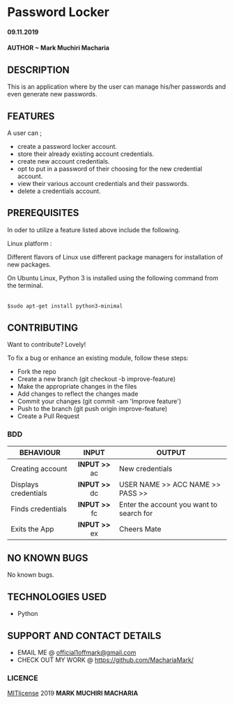 # Password Locker

#### 09.11.2019

#### AUTHOR ~ **Mark Muchiri Macharia**

## DESCRIPTION
This is an application where by the user can manage his/her passwords and even generate new passwords.

## FEATURES
A user can ;
* create a password locker account.
* store their already existing account credentials.
* create new account credentials.
* opt to put in a password of their choosing for the new credential account.
* view their various account credentials and their passwords.
* delete a credentials account.

## PREREQUISITES
In oder to utilize a feature listed above include the following.
 
Linux platform :

Different flavors of Linux use different package managers for installation of new packages.

On Ubuntu Linux, Python 3 is installed using the following command from the terminal.

######
    $sudo apt-get install python3-minimal
    
## CONTRIBUTING
Want to contribute? Lovely!

To fix a bug or enhance an existing module, follow these steps:

* Fork the repo
* Create a new branch (git checkout -b improve-feature)
* Make the appropriate changes in the files
* Add changes to reflect the changes made
* Commit your changes (git commit -am 'Improve feature')
* Push to the branch (git push origin improve-feature)
* Create a Pull Request

### BDD
| BEHAVIOUR    | INPUT     | OUTPUT     |
| -------------| :--------:| -----------|
|Creating account|**INPUT >>**  ac | New credentials  |
|Displays credentials|**INPUT >>** dc | USER NAME >>  ACC NAME >> PASS >>  |
|Finds credentials|**INPUT >>** fc | Enter the account you want to search for |
|Exits the App |**INPUT >>** ex | Cheers Mate |

## NO KNOWN BUGS
No known bugs.

## TECHNOLOGIES USED
* Python

## SUPPORT AND CONTACT DETAILS
* EMAIL ME @ official1offmark@gmail.com
* CHECK OUT MY WORK @ https://github.com/MachariaMark/

### LICENCE
[MITlicense](LICENSE) 2019 **MARK MUCHIRI MACHARIA**